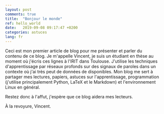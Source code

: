 ```yaml
---
layout: post
comments: true
title:  "Bonjour le monde"
ref: hello_world
date:   2019-09-08 09:17:47 +0200
categories: astuces
lang: fr
---
```


Ceci est mon premier article de blog pour me présenter et parler du contenu de ce blog.
Je m'appelle Vincent, je suis un étudiant en thèse au moment où j'écris ces lignes à l'IRIT dans Toulouse.
J'utilise les techniques d'apprentissage par réseaux profonds sur des signaux de paroles dans un contexte où j'ai très peut de données de disponibles.
Mon blog me sert à partager mes lectures, papiers, astuces sur l'apprentissage, programmation (j'utilise principalement Python, LaTeX et le Markdown) et l'environnement Linux en général.

Restez donc à l'affut, j'espère que ce blog aidera mes lecteurs.

À la revoyure, Vincent.
